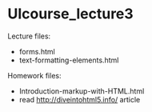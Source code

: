 # UIcourse_lecture3

Lecture files:
 - forms.html
 - text-formatting-elements.html

Homework files:
 - Introduction-markup-with-HTML.html
 - read http://diveintohtml5.info/ article
